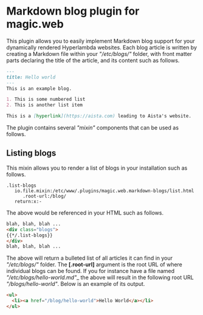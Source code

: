 
# Markdown blog plugin for magic.web

This plugin allows you to easily implement Markdown blog support for your dynamically rendered Hyperlambda websites.
Each blog article is written by creating a Markdown file within your _"/etc/blogs/"_ folder, with front matter parts
declaring the title of the article, and its content such as follows.

```markdown
---
title: Hello world
---
This is an example blog.

1. This is some numbered list
2. This is another list item

This is a [hyperlink](https://aista.com) leading to Aista's website.
```

The plugin contains several _"mixin"_ components that can be used as follows.

## Listing blogs

This mixin allows you to render a list of blogs in your installation such as follows.

```
.list-blogs
   io.file.mixin:/etc/www/.plugins/magic.web.markdown-blogs/list.html
      .root-url:/blog/
   return:x:-
```

The above would be referenced in your HTML such as follows.

```html
blah, blah, blah ...
<div class="blogs">
{{*/.list-blogs}}
</div>
blah, blah, blah ...
```

The above will return a bulleted list of all articles it can find in your _"/etc/blogs/"_ folder.
The **[.root-url]** argument is the root URL of where individual blogs can be found. If you for
instance have a file named _"/etc/blogs/hello-world.md"__ the above will result in the following
root URL _"/blogs/hello-world"_. Below is an example of its output.

```html
<ul>
  <li><a href="/blog/hello-world">Hello World</a></li>
</ul>
```
